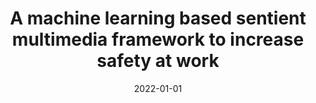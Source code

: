 ---
title: 'A machine learning based sentient multimedia framework to increase safety at work'
collection: publications
permalink: /publication/2022-01-01-Multimedia Tools and Applications.md
excerpt: 'G. Bonifazi, E.  Corradini, D.  Ursino, L.  Virgili, E.  Anceschi, M.C.  De Donato'
date: 2022-01-01
venue: 'Multimedia Tools and Applications'
link: 'https://doi.org/10.1007/s11042-021-10984-z'
---
